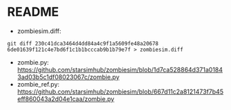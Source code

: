 # README

- zombiesim.diff: 
```
git diff 230c41dca3464d4dd84a4c9f1a5609fe48a20678 6de01639f121c4e7bd6f1c1b1bcccab9b1b79e7f > zombiesim.diff
```
- zombie.py: https://github.com/starsimhub/zombiesim/blob/1d7ca528864d371a01843ad03b5c1df08023067c/zombie.py
- zombie_ref.py: https://github.com/starsimhub/zombiesim/blob/667d11c2a8121473f7b45eff860043a2d04e1caa/zombie.py